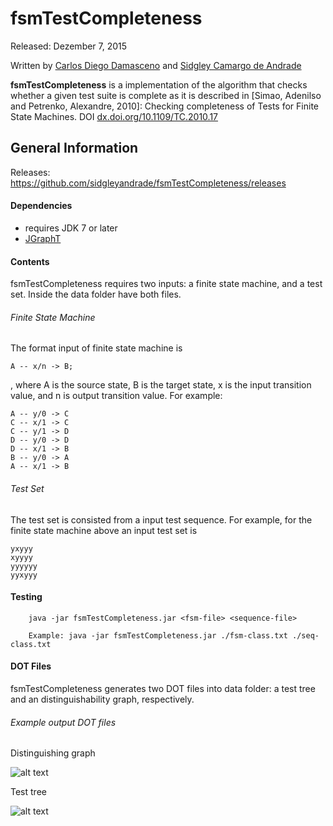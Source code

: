 # fsmTestCompleteness

Released: Dezember 7, 2015

Written by [Carlos Diego Damasceno](mailto:carlos.damasceno08@gmail.com) and [Sidgley Camargo de Andrade](mailto:sidgleyandrade@utfpr.edu.br)

<b>fsmTestCompleteness</b> is a implementation of the algorithm that checks whether a given test suite is complete as it is described in [Simao, Adenilso and Petrenko, Alexandre, 2010]: Checking completeness of Tests for Finite State Machines. DOI <a href="http://dx.doi.org/10.1109/TC.2010.17">dx.doi.org/10.1109/TC.2010.17</a>

## General Information

Releases: https://github.com/sidgleyandrade/fsmTestCompleteness/releases

#### Dependencies

- requires JDK 7 or later
- [JGraphT](http://jgrapht.org/) 

#### Contents

fsmTestCompleteness requires two inputs: a finite state machine, and a test set. Inside the data folder have both files.

###### Finite State Machine

The format input of finite state machine is

	A -- x/n -> B; 
	
, where A is the source state, B is the target state, x is the input transition value, and n is output transition value. For example:

	A -- y/0 -> C
	C -- x/1 -> C
	C -- y/1 -> D
	D -- y/0 -> D
	D -- x/1 -> B
	B -- y/0 -> A
	A -- x/1 -> B 

###### Test Set

The test set is consisted from a input test sequence. For example, for the finite state machine above an input test set is

	yxyyy
	xyyyy
	yyyyyy
	yyxyyy

#### Testing

        java -jar fsmTestCompleteness.jar <fsm-file> <sequence-file>
        
        Example: java -jar fsmTestCompleteness.jar ./fsm-class.txt ./seq-class.txt

#### DOT Files

fsmTestCompleteness generates two DOT files into data folder: a test tree and an distinguishability graph, respectively.

###### Example output DOT files

Distinguishing graph

![alt text](https://github.com/sidgleyandrade/fsmTestCompleteness/blob/master/fsmTestCompleteness/img/seq-class.graph-dist.png?raw=true "Distinguishing graph") 

Test tree

![alt text](https://github.com/sidgleyandrade/fsmTestCompleteness/blob/master/fsmTestCompleteness/img/seq-class.test-tree.png?raw=true "Test tree")
